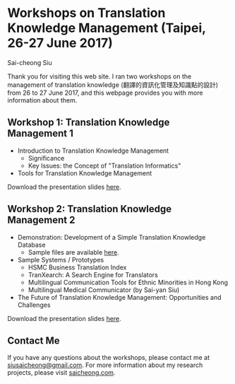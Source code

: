 # Workshops on Translation Knowledge Management (Taipei, 26-27 June 2017)
Sai-cheong Siu

Thank you for visiting this web site. I ran two workshops on the management of translation knowledge (翻譯的資訊化管理及知識點的設計) from 26 to 27 June 2017, and this webpage provides you with more information about them.

## Workshop 1: Translation Knowledge Management 1
* Introduction to Translation Knowledge Management
    - Significance 
    - Key Issues: the Concept of "Translation Informatics"
* Tools for Translation Knowledge Management

Download the presentation slides [here](translation_knowledge_management_part1.pdf).

## Workshop 2: Translation Knowledge Management 2
* Demonstration: Development of a Simple Translation Knowledge Database
    - Sample files are available [here](https://siusaicheong.github.io/toolbuilder_demo/).
* Sample Systems / Prototypes
    - HSMC Business Translation Index
    - TranXearch: A Search Engine for Translators
    - Multilingual Communication Tools for Ethnic Minorities in Hong Kong
    - Multilingual Medical Communicator (by Sai-yan Siu)
* The Future of Translation Knowledge Management: Opportunities and Challenges

Download the presentation slides [here](translation_knowledge_management_part2.pdf).

## Contact Me
If you have any questions about the workshops, please contact me at [siusaicheong@gmail.com](mailto:siusaicheong@gmail.com). For more information about my research projects, please visit [saicheong.com](https://saicheong.com).

